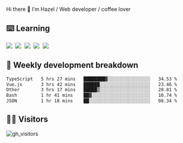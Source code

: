 
Hi there 👋 I’m Hazel / Web developer / coffee lover

## ⌨️ Learning

<samp>
 <a href="https://github.com/vuejs/core"><img src="https://api.iconify.design/logos:vue.svg" /></a>
  <a href="https://github.com/vuejs/core"><img src="https://api.iconify.design/logos:react.svg" /></a>
  <a href="https://github.com/vitejs/vite"><img src="https://api.iconify.design/logos:vitejs.svg" /></a>
  <a href="https://github.com/microsoft/TypeScript"><img src="https://api.iconify.design/logos:typescript-icon.svg" /></a> 
  <a href="https://github.com/unocss/unocss"><img src="https://api.iconify.design/logos:unocss.svg" /></a>
  

</samp>


## 🦀 Weekly development breakdown

<!--START_SECTION:waka-->

```txt
TypeScript   5 hrs 27 mins   ████████▓░░░░░░░░░░░░░░░░   34.53 %
Vue.js       3 hrs 42 mins   ██████░░░░░░░░░░░░░░░░░░░   23.46 %
Other        3 hrs 17 mins   █████▒░░░░░░░░░░░░░░░░░░░   20.81 %
Bash         1 hr 41 mins    ██▓░░░░░░░░░░░░░░░░░░░░░░   10.74 %
JSON         1 hr 18 mins    ██░░░░░░░░░░░░░░░░░░░░░░░   08.34 %
```

<!--END_SECTION:waka-->
## 👬🏻 Visitors

![gh_visitors](https://profile-counter.glitch.me/Hazel-Lin/count.svg)

